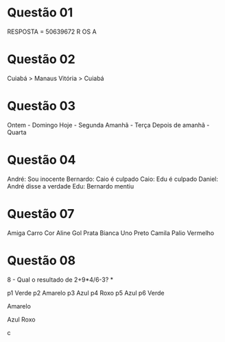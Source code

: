 # Questão 01
RESPOSTA = 
50639672
R   OS A

# Questão 02
Cuiabá > Manaus
Vitória > Cuiabá

# Questão 03
Ontem - Domingo
Hoje - Segunda
Amanhã - Terça
Depois de amanhã - Quarta

# Questão 04

André: Sou inocente
Bernardo: Caio é culpado
Caio: Edu é culpado
Daniel: André disse a verdade
Edu: Bernardo mentiu

# Questão 07
Amiga Carro Cor
Aline  Gol     Prata 
Bianca Uno     Preto
Camila Palio Vermelho

# Questão 08

8 - Qual o resultado de 2+9*4/6-3? *

p1 Verde
p2 Amarelo
p3 Azul
p4 Roxo
p5 Azul
p6 Verde


Amarelo

Azul
Roxo

c

